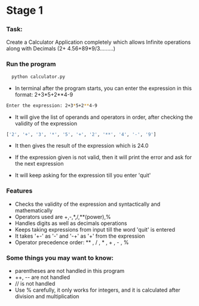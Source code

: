 
# Stage 1

### Task: 
Create a Calculator Application completely which allows Infinite operations along with Decimals (2+ 4.56+89*9/3.........) 




### Run the program
```bash
  python calculator.py
```

- In terminal after the program starts, you can enter the expression in this format: 2+3*5+2**4-9
```bash
Enter the expression: 2+3*5+2**4-9
```

- It will give the list of operands and operators in order, after checking the validity of the expression
```bash
['2', '+', '3', '*', '5', '+', '2', '**', '4', '-', '9']
```

- It then gives the result of the expression which is 24.0

- If the expression given is not valid, then it will print the error and ask for the next expression

- It will keep asking for the expression till you enter 'quit'
    

### Features

- Checks the validity of the expression and syntactically and mathematically
- Operators used are +,-,*,/,**(power),%
- Handles digits as well as decimals operations
- Keeps taking expressions from input till the word 'quit' is entered
- It takes '+-' as '-' and '-+' as '+' from the expression
- Operator precedence order: ** ,  / ,  * ,  + ,  - ,  %


### Some things you may want to know:
- parentheses are not handled in this program
- ++, -- are not handled
- // is not handled
- Use % carefully, it only works for integers, and it is calculated after division and multiplication

